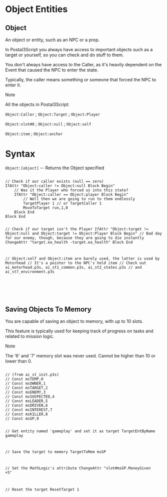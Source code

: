 # Object Entities

## Object
An object or entity, such as an NPC or a prop.

In Postal3Script you always have access to important objects such as a target or yourself, so you can check and do stuff to them.

You don't always have access to the Caller, as it's heavily dependent on the Event that caused the NPC to enter the state.

Typically, the caller means something or someone that forced the NPC to enter it.

<div class="admonition note">
<p class="admonition-title">Note</p>
<p>All the objects in Postal3Script:</p>
<p><code>Object:Caller</code> ; <code>Object:Target</code> ; <code>Object:Player</code></p>
<p><code>Object:slot#0</code> ; <code>Object:null</code> ; <code>Object:self</code></p>
<p><code>Object:item</code> ; <code>Object:anchor</code></p>
</div>

<h1>Syntax</h1>
<p><code class="language-js">Object:[object]</code> -- Returns the Object specified</p>
<pre><code class="language-js">
// Check if our caller exists (null == zero)
IfAttr "Object:caller != Object:null Block Begin"
	// Was it the Player who forced us into this state?
	IfAttr "Object:caller == Object:player Block Begin"
		// Well then we are going to run to them endlessly
		TargetPlayer 1 // or TargetCaller 1
		MoveToTarget run,1,0
	Block End
Block End

// Check if our target isn't the Player
IfAttr "Object:target != Object:null and Object:target != Object:Player Block Begin"
	// Bad day for our enemy, though, because they are going to die instantly
	ChangeAttr "target.ea_health -target.ea_health"
Block End

// Object:self and Object:item are barely used, the latter is used by Motorhead
// It's a pointer to the NPC's held item
// Check out ai_motorhead.p3s, ai_st1_common.p3s, ai_st2_states.p3s 
// and ai_st7_environment.p3s

</code></pre>
<br>
## Saving Objects To Memory
<p>You are capable of saving an object to memory, with up to 10 slots.
<p>This feature is typically used for keeping track of progress on tasks and related to mission logic.
<div class="admonition note">
<p class="admonition-title">Note</p>
<p>The '6' and '7' memory slot was never used. Cannot be higher than 10 or lower than 0.</p>
</div>
<pre><code class="language-js">
// (from ai_st_init.p3s)
// Const msTEMP,0
// Const msOWNER,1
// Const msTARGET,2
// Const msENEMY,3
// Const msSUSPECTED,4
// Const msLEADER,5
// Const msDRIVEN,6
// Const msINTEREST,7
// Const msKILLER,8
// Const msGP,9

// Get entity named 'gameplay' and set it as target
TargetEntByName gameplay

// Save the target to memory
TargetToMem msGP

// Set the MathLogic's attribute
ChangeAttr "slot#msGP.MoneyGiven +5"

// Reset the target
ResetTarget 1
</code></pre>